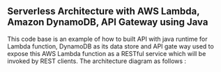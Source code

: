 ## Serverless Architecture with AWS Lambda, Amazon DynamoDB, API Gateway using Java

This code base is an example of how to built API with java runtime for Lambda function, DynamoDB as its data store and API gate way used to expose this AWS Lambda function as a RESTful service which will be invoked by REST clients. The architecture diagram as follows :
